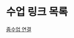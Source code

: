 <html>
<body>
  <h1>수업 링크 목록</h1> <p>
<A href="https://www.google.com/search?q=%EC%9D%B8%EA%B0%84+%EC%A2%85&sxsrf=ALeKk01WKQgJ2GX0yYquK-SHx-0GkqtB4w:1629617963921&tbm=isch&source=iu&ictx=1&fir=NGdVyesavTI2hM%252ClOPJeB_eBVZGEM%252C%252Fm%252F0dgw9r&vet=1&usg=AI4_-kQ8E7Zub57Ch3ShnPwJ2vzgWlsb4Q&sa=X&ved=2ahUKEwi6k-_-j8TyAhUVLqYKHb-JAS4Q_B16BAg4EAE#imgrc=NGdVyesavTI2hM"> 줌수업 연결 </A>
</body>
</html>
